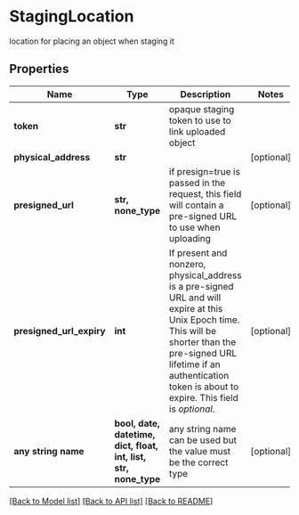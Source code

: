 # StagingLocation

location for placing an object when staging it

## Properties
Name | Type | Description | Notes
------------ | ------------- | ------------- | -------------
**token** | **str** | opaque staging token to use to link uploaded object | 
**physical_address** | **str** |  | [optional] 
**presigned_url** | **str, none_type** | if presign&#x3D;true is passed in the request, this field will contain a pre-signed URL to use when uploading | [optional] 
**presigned_url_expiry** | **int** | If present and nonzero, physical_address is a pre-signed URL and will expire at this Unix Epoch time.  This will be shorter than the pre-signed URL lifetime if an authentication token is about to expire.  This field is *optional*.  | [optional] 
**any string name** | **bool, date, datetime, dict, float, int, list, str, none_type** | any string name can be used but the value must be the correct type | [optional]

[[Back to Model list]](../README.md#documentation-for-models) [[Back to API list]](../README.md#documentation-for-api-endpoints) [[Back to README]](../README.md)


